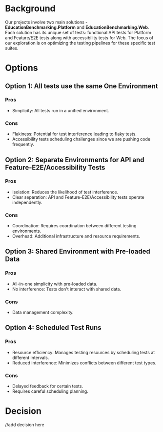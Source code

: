 ﻿# Background
Our projects involve two main solutions - **EducationBenchmarking.Platform** and **EducationBenchmarking.Web**. Each solution has its unique set of tests: functional API tests for Platform and Feature/E2E tests along with accessibility tests for Web. The focus of our exploration is on optimizing the testing pipelines for these specific test suites.

# Options

## Option 1: All tests use the same One Environment
### Pros
- Simplicity: All tests run in a unified environment.

### Cons
- Flakiness: Potential for test interference leading to flaky tests.
- Accessibility tests scheduling challenges since we are pushing code frequently.

## Option 2: Separate Environments for API and Feature-E2E/Accessibility Tests
### Pros
- Isolation: Reduces the likelihood of test interference.
- Clear separation: API and Feature-E2E/Accessibility tests operate independently.

### Cons
- Coordination: Requires coordination between different testing environments.
- Overhead: Additional infrastructure and resource requirements.

## Option 3: Shared Environment with Pre-loaded Data
### Pros
- All-in-one simplicity with pre-loaded data.
- No interference: Tests don't interact with shared data.

### Cons
- Data management complexity.

## Option 4: Scheduled Test Runs
### Pros
- Resource efficiency: Manages testing resources by scheduling tests at different intervals.
- Reduced interference: Minimizes conflicts between different test types.

### Cons
- Delayed feedback for certain tests.
- Requires careful scheduling planning.

# Decision
//add decision here
